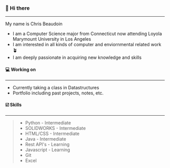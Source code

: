 ### 👋 Hi there
---
My name is Chris Beaudoin
- I am a Computer Science major from Connecticut now attending Loyola Marymount University in Los Angeles
- I am interested in all kinds of computer and enviornmental related work 🪴
- I am deeply passionate in acquiring new knowledge and skills

#### 💻 Working on
---

- Currently taking a class in Datastructures
- Portfolio including past projects, notes, etc.

#### ☑️ Skills 
---

>- Python - Intermediate
>- SOLIDWORKS - Intermediate
>- HTML/CSS - Intermediate
>- Java - Intermediate
>- Rest API's - Learning
>- Javascript - Learning
>- Git
>- Excel


<!--
**Chris-Beaudoin/Chris-Beaudoin** is a ✨ _special_ ✨ repository because its `README.md` (this file) appears on your GitHub profile.

Here are some ideas to get you started:

- 🔭 I’m currently working on ...
- 🌱 I’m currently learning ...
- 👯 I’m looking to collaborate on ...
- 🤔 I’m looking for help with ...
- 💬 Ask me about ...
- 📫 How to reach me: ...
- 😄 Pronouns: ...
- ⚡ Fun fact: ...
-->

